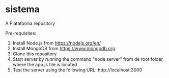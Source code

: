 # sistema
A Plataforma repository


Pre-requisites:

1. Install Node.js from https://nodejs.org/en/
2. Install MongoDB from https://www.mongodb.org
3. Clone this repository
4. Start server by running the command "node server" from de root folder, where the app.js file is located
5. Test the server using the following URL: http://localhost:3000